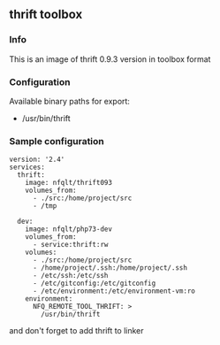 ## thrift toolbox

### Info
This is an image of thrift 0.9.3 version in toolbox format


### Configuration
Available binary paths for export:

- /usr/bin/thrift


### Sample configuration
```
version: '2.4'
services:
  thrift:
    image: nfqlt/thrift093
    volumes_from:
      - ./src:/home/project/src
      - /tmp

  dev:
    image: nfqlt/php73-dev
    volumes_from:
      - service:thrift:rw
    volumes:
      - ./src:/home/project/src
      - /home/project/.ssh:/home/project/.ssh
      - /etc/ssh:/etc/ssh
      - /etc/gitconfig:/etc/gitconfig
      - /etc/environment:/etc/environment-vm:ro
    environment:
      NFQ_REMOTE_TOOL_THRIFT: >
        /usr/bin/thrift
```

and don't forget to add thrift to linker

